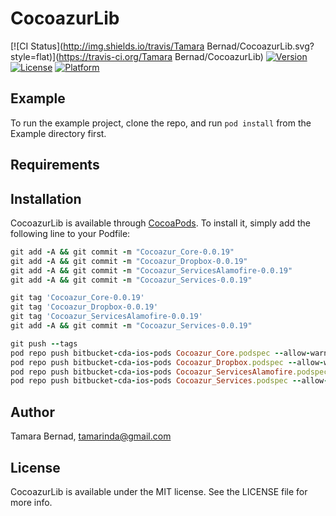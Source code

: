 # CocoazurLib

[![CI Status](http://img.shields.io/travis/Tamara Bernad/CocoazurLib.svg?style=flat)](https://travis-ci.org/Tamara Bernad/CocoazurLib)
[![Version](https://img.shields.io/cocoapods/v/CocoazurLib.svg?style=flat)](http://cocoapods.org/pods/CocoazurLib)
[![License](https://img.shields.io/cocoapods/l/CocoazurLib.svg?style=flat)](http://cocoapods.org/pods/CocoazurLib)
[![Platform](https://img.shields.io/cocoapods/p/CocoazurLib.svg?style=flat)](http://cocoapods.org/pods/CocoazurLib)

## Example

To run the example project, clone the repo, and run `pod install` from the Example directory first.

## Requirements

## Installation

CocoazurLib is available through [CocoaPods](http://cocoapods.org). To install
it, simply add the following line to your Podfile:

```ruby
git add -A && git commit -m "Cocoazur_Core-0.0.19"
git add -A && git commit -m "Cocoazur_Dropbox-0.0.19"
git add -A && git commit -m "Cocoazur_ServicesAlamofire-0.0.19"
git add -A && git commit -m "Cocoazur_Services-0.0.19"

git tag 'Cocoazur_Core-0.0.19'
git tag 'Cocoazur_Dropbox-0.0.19'
git tag 'Cocoazur_ServicesAlamofire-0.0.19'
git add -A && git commit -m "Cocoazur_Services-0.0.19"

git push --tags
pod repo push bitbucket-cda-ios-pods Cocoazur_Core.podspec --allow-warnings --use-libraries
pod repo push bitbucket-cda-ios-pods Cocoazur_Dropbox.podspec --allow-warnings --use-libraries
pod repo push bitbucket-cda-ios-pods Cocoazur_ServicesAlamofire.podspec --allow-warnings --use-libraries
pod repo push bitbucket-cda-ios-pods Cocoazur_Services.podspec --allow-warnings --use-libraries

```

## Author

Tamara Bernad, tamarinda@gmail.com

## License

CocoazurLib is available under the MIT license. See the LICENSE file for more info.
